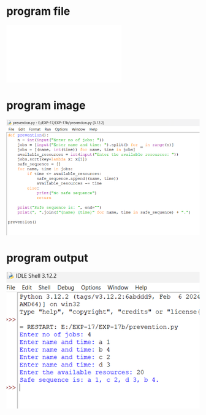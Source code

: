 # program file 
![program_file](prevention.py)

# program image
![program_image](prevention_program.png)

# program output
![program_output](prevention_output.png)
